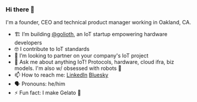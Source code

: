 ### Hi there 👋

I'm a founder, CEO and technical product manager working in Oakland, CA.

- 🏗️ I’m building [@golioth](https://github.com/golioth), an IoT startup empowering hardware developers
- 🤓 I contribute to IoT standards
- 🤝 I’m looking to partner on your company's IoT project
- 💬 Ask me about anything IoT! Protocols, hardware, cloud ifra, biz models. I'm also w/ obsessed with robots 🤖
- 📫 How to reach me: [LinkedIn](https://www.linkedin.com/in/jonathanberi/) [Bluesky](https://bsky.app/profile/jonathanberi.com)
- 🗣 Pronouns: he/him
- ⚡ Fun fact: I make Gelato 🍨
